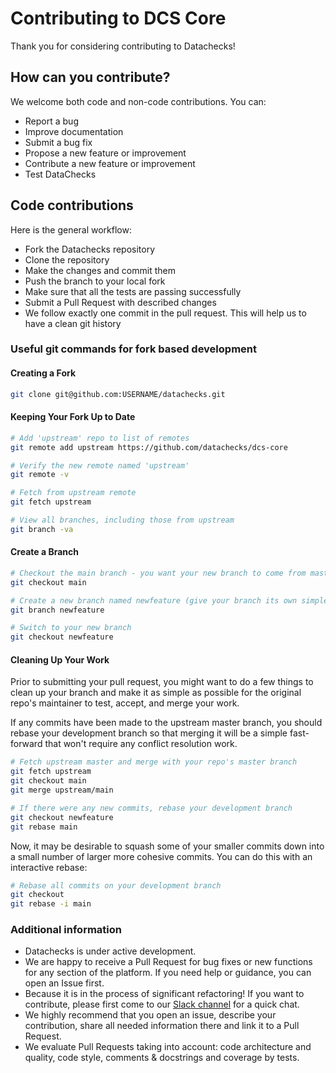 # Contributing to DCS Core

Thank you for considering contributing to Datachecks!

## How can you contribute?
We welcome both code and non-code contributions. You can:
* Report a bug
* Improve documentation
* Submit a bug fix
* Propose a new feature or improvement
* Contribute a new feature or improvement
* Test DataChecks

## Code contributions
Here is the general workflow:
* Fork the Datachecks repository
* Clone the repository
* Make the changes and commit them
* Push the branch to your local fork
* Make sure that all the tests are passing successfully
* Submit a Pull Request with described changes
* We follow exactly one commit in the pull request. This will help us to have a clean git history

### Useful git commands for fork based development

#### Creating a Fork
```bash
git clone git@github.com:USERNAME/datachecks.git
```

#### Keeping Your Fork Up to Date
```bash
# Add 'upstream' repo to list of remotes
git remote add upstream https://github.com/datachecks/dcs-core

# Verify the new remote named 'upstream'
git remote -v

# Fetch from upstream remote
git fetch upstream

# View all branches, including those from upstream
git branch -va
```

#### Create a Branch
```bash
# Checkout the main branch - you want your new branch to come from master
git checkout main

# Create a new branch named newfeature (give your branch its own simple informative name)
git branch newfeature

# Switch to your new branch
git checkout newfeature
```

#### Cleaning Up Your Work
Prior to submitting your pull request, you might want to do a few things to clean up your branch and make it as simple as possible for the original repo's maintainer to test, accept, and merge your work.

If any commits have been made to the upstream master branch, you should rebase your development branch so that merging it will be a simple fast-forward that won't require any conflict resolution work.
```bash
# Fetch upstream master and merge with your repo's master branch
git fetch upstream
git checkout main
git merge upstream/main

# If there were any new commits, rebase your development branch
git checkout newfeature
git rebase main

```
Now, it may be desirable to squash some of your smaller commits down into a small number of larger more cohesive commits. You can do this with an interactive rebase:

```bash
# Rebase all commits on your development branch
git checkout
git rebase -i main
```


### Additional information
- Datachecks is under active development.
- We are happy to receive a Pull Request for bug fixes or new functions for any section of the platform. If you need help or guidance, you can open an Issue first.
- Because it is in the process of significant refactoring! If you want to contribute, please first come to our [Slack channel](https://join.slack.com/t/datachecks/shared_invite/zt-1zqsigy4i-s5aadIh2mjhdpVWU0PstPg) for a quick chat.
- We highly recommend that you open an issue, describe your contribution, share all needed information there and link it to a Pull Request.
- We evaluate Pull Requests taking into account: code architecture and quality, code style, comments & docstrings and coverage by tests.